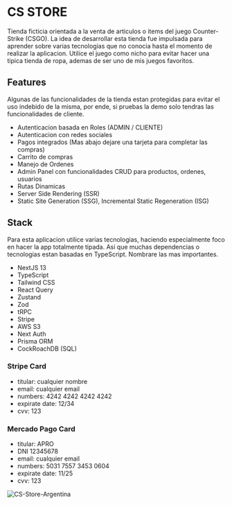 # CS STORE

Tienda ficticia orientada a la venta de articulos o items del juego Counter-Strike (CSGO). La idea de desarrollar esta tienda fue impulsada para aprender sobre varias tecnologias que no conocia hasta el momento de realizar la aplicacion. Utilice el juego como nicho para evitar hacer una tipica tienda de ropa, ademas de ser uno de mis juegos favoritos.

## Features

Algunas de las funcionalidades de la tienda estan protegidas para evitar el uso indebido de la misma, por ende, si pruebas la demo solo tendras las funcionalidades de cliente.
- Autenticacion basada en Roles (ADMIN / CLIENTE)
- Autenticacion con redes sociales
- Pagos integrados (Mas abajo dejare una tarjeta para completar las compras)
- Carrito de compras
- Manejo de Ordenes
- Admin Panel con funcionalidades CRUD para productos, ordenes, usuarios
- Rutas Dinamicas
- Server Side Rendering (SSR)
- Static Site Generation (SSG), Incremental Static Regeneration (ISG)


## Stack

Para esta aplicacion utilice varias tecnologias, haciendo especialmente foco en hacer la app totalmente tipada. Asi que muchas dependencias o tecnologias estan basadas en TypeScript. Nombrare las mas importantes.

- NextJS 13
- TypeScript
- Tailwind CSS
- React Query
- Zustand
- Zod
- tRPC
- Stripe
- AWS S3
- Next Auth
- Prisma ORM
- CockRoachDB (SQL)

### Stripe Card
- titular: cualquier nombre
- email: cualquier email
- numbers: 4242 4242 4242 4242
- expirate date: 12/34
- cvv: 123
### Mercado Pago Card
- titular: APRO
- DNI 12345678
- email: cualquier email
- numbers: 5031 7557 3453 0604	
- expirate date: 11/25
- cvv: 123


![CS-Store-Argentina](https://github.com/Santipac/CS-Store/assets/92342946/5d32c912-1daa-4b17-8b17-d5d3b8fe2c5a)

